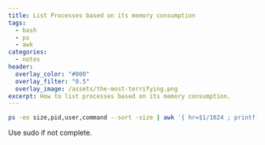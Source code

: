 ```yaml
---
title: List Processes based on its memory consumption
tags:
  - bash
  - ps
  - awk
categories:
  - notes
header:
  overlay_color: "#000"
  overlay_filter: "0.5"
  overlay_image: /assets/the-most-terrifying.png
excerpt: How to list processes based on its memory consumption.
---
```

```bash
ps -eo size,pid,user,command --sort -size | awk '{ hr=$1/1024 ; printf("%13.2f Mb ",hr) } { for ( x=4 ; x<=NF ; x++ ) { printf("%s ",$x) } print "" }' |cut -d "" -f2 | cut -d "-" -f1
```
Use sudo if not complete.
